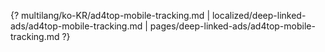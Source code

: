 {? multilang/ko-KR/ad4top-mobile-tracking.md | localized/deep-linked-ads/ad4top-mobile-tracking.md | pages/deep-linked-ads/ad4top-mobile-tracking.md ?}
